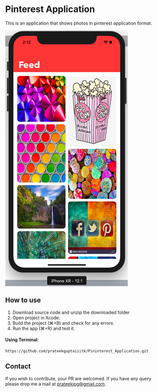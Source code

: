 # Pinterest Application

This is an application that shows photos in pinterest application format.

![alt text](https://github.com/prateekguptaiiitk/Pininterest_Application/blob/master/Pinterest%20Screenshot.png)

## How to use
1. Download source code and unzip the downloaded folder
2. Open project in Xcode.
3. Build the project (⌘+B) and check for any errors.
4. Run the app (⌘+R) and test it.

#### Using Terminal:

``` 
https://github.com/prateekguptaiiitk/Pininterest_Application.git
```

## Contact

If you wish to contribute, your PR are welcomed. If you have any query please drop me a mail at prateekjpg@gmail.com.
